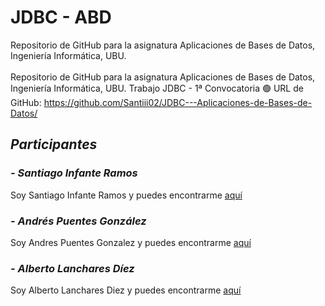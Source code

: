 # JDBC - ABD
Repositorio de GitHub para la asignatura Aplicaciones de Bases de Datos, Ingeniería Informática, UBU.
<br><br>
Repositorio de GitHub para la asignatura Aplicaciones de Bases de Datos, Ingeniería Informática, UBU.
Trabajo JDBC - 1ª Convocatoria
🟢 URL de GitHub: https://github.com/Santiii02/JDBC---Aplicaciones-de-Bases-de-Datos/
<br>

## _Participantes_
### _- Santiago Infante Ramos_
Soy Santiago Infante Ramos y puedes encontrarme [aquí](https://github.com/Santiii02)
### _- Andrés Puentes González_
Soy Andres Puentes Gonzalez y puedes encontrarme [aquí](https://github.com/andrespuentesg)
### _- Alberto Lanchares Díez_
Soy Alberto Lanchares Diez y puedes encontrarme [aquí](https://github.com/Alanchares)

